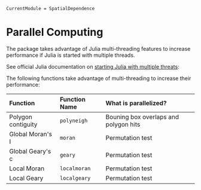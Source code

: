 ```@meta
CurrentModule = SpatialDependence
```

# Parallel Computing

The package takes advantage of Julia multi-threading features to increase performance if Julia is started with multiple threads.

See official Julia documentation on [starting Julia with multiple threats](https://docs.julialang.org/en/v1/manual/multi-threading/#Starting-Julia-with-multiple-threads): 

The following functions take advantage of multi-threading to increase their performance:

| Function           | Function Name | What is parallelized?                 |
|:-------------------|:--------------|:--------------------------------------|
| Polygon contiguity | `polyneigh`   | Bouning box overlaps and polygon hits |
| Global Moran's I   | `moran`       | Permutation test                      |
| Global Geary's c   | `geary`       | Permutation test                      |
| Local Moran        | `localmoran`  | Permutation test                      |
| Local Geary        | `localgeary`  | Permutation test                      |
